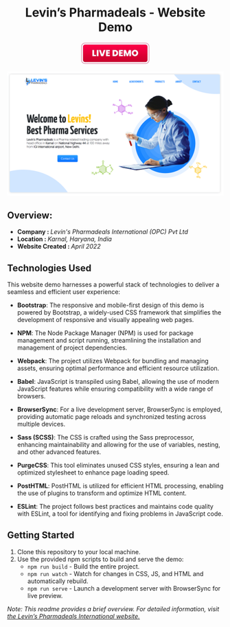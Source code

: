 <h1 align="center">Levin’s Pharmadeals - Website Demo</h1>
<p align="center">
   <a href="https://levins.vercel.app" target="_blank">
       <img alt= "mohitsainiknl webiste demo levins home" src="/.readme/live-demo-button.png" width="160">
   </a>
</p>
<img alt= "mohitsainiknl webiste demo levins home" src="/.readme/website_demo_levins - home3.png">

## Overview:
<ul>
    <li><b>Company : </b><i>Levin's Pharmadeals International (OPC) Pvt Ltd</i></li>
    <li><b>Location : </b><i>Karnal, Haryana, India</i></li>
    <li><b>Website Created : </b><i>April 2022</i></li>
</ul>

## Technologies Used

This website demo harnesses a powerful stack of technologies to deliver a seamless and efficient user experience:

- **Bootstrap**: The responsive and mobile-first design of this demo is powered by Bootstrap, a widely-used CSS framework that simplifies the development of responsive and visually appealing web pages.

- **NPM**: The Node Package Manager (NPM) is used for package management and script running, streamlining the installation and management of project dependencies.

- **Webpack**: The project utilizes Webpack for bundling and managing assets, ensuring optimal performance and efficient resource utilization.

- **Babel**: JavaScript is transpiled using Babel, allowing the use of modern JavaScript features while ensuring compatibility with a wide range of browsers.

- **BrowserSync**: For a live development server, BrowserSync is employed, providing automatic page reloads and synchronized testing across multiple devices.

- **Sass (SCSS)**: The CSS is crafted using the Sass preprocessor, enhancing maintainability and allowing for the use of variables, nesting, and other advanced features.

- **PurgeCSS**: This tool eliminates unused CSS styles, ensuring a lean and optimized stylesheet to enhance page loading speed.

- **PostHTML**: PostHTML is utilized for efficient HTML processing, enabling the use of plugins to transform and optimize HTML content.

- **ESLint**: The project follows best practices and maintains code quality with ESLint, a tool for identifying and fixing problems in JavaScript code.


## Getting Started

1. Clone this repository to your local machine.
2. Use the provided npm scripts to build and serve the demo:
   - `npm run build` - Build the entire project.
   - `npm run watch` - Watch for changes in CSS, JS, and HTML and automatically rebuild.
   - `npm run serve` - Launch a development server with BrowserSync for live preview.

*Note: This readme provides a brief overview. For detailed information, visit <a href="https://levinspharmadeals.com" target="_blank">the Levin’s Pharmadeals International website.</a>*






